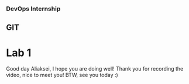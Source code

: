### DevOps Internship
## GIT
# Lab 1
Good day Aliaksei, I hope you are doing well! Thank you for recording the video, nice to meet you!
BTW, see you today :)
